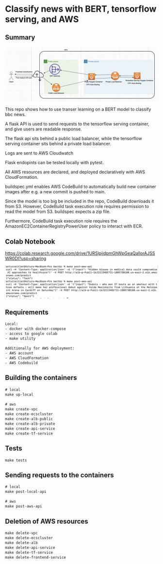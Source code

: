 # Classify news with BERT, tensorflow serving, and AWS

## Summary

![plot](./bertbc.png)

This repo shows how to use transer learning on a BERT model to classify bbc news. 

A flask API is used to send requests to the tensorflow serving container, and give users are readable response.

The flask api sits behind a public load balancer, while the tensorflow serving container sits behind a private load balancer.

Logs are sent to AWS Cloudwatch

Flask endopints can be tested locally with pytest.

All AWS resources are declared, and deployed declaratively with AWS CloudFormation.

buildspec.yml enables AWS CodeBuild to automatically build new container images after e.g. a new commit is pushed to main.

Since the model is too big be included in the repo, CodeBuild downloads it from S3. However, CodeBuild task execution role requires permission to read the model from S3. buildspec expects a zip file.

Furthermore, CodeBuild task execution role requires the AmazonEC2ContainerRegistryPowerUser policy to interact with ECR.

## Colab Notebook
https://colab.research.google.com/drive/1URSlpijdpmGhWpGeaQallorAJSSWR0DI?usp=sharing

![plot](./demo.png)

## Requirements

    Local:
    - docker with docker-compose
    - access to google colab
    - make utility

    Additionally for AWS deployment:
    - AWS account
    - AWS CloudFormation
    - AWS Codebuild

## Building the containers
```
# local
make up-local

# aws
make create-vpc
make create-ecscluster
make create-alb-public
make create-alb-private
make create-api-service
make create-tf-service
```

## Tests
```
make tests
```

## Sending requests to the containers
```
# local
make post-local-api

# aws
make post-aws-api
```

## Deletion of AWS resources
```
make delete-vpc
make delete-ecscluster
make delete-alb
make delete-api-service
make delete-tf-service
make delete-frontend-service
```
